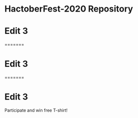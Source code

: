 # HactoberFest-2020 Repository
# Edit 3
=======
# Edit 3
=======
# Edit 3
Participate and win free T-shirt!
